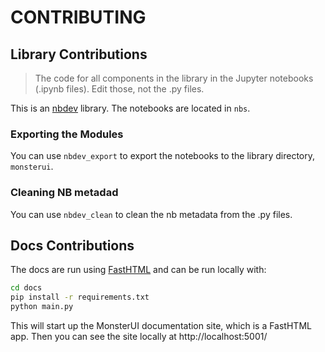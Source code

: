 # CONTRIBUTING

## Library Contributions

> The code for all components in the library in the Jupyter notebooks (.ipynb files).   Edit those, not the .py files.

This is an [nbdev](https://nbdev.fast.ai/) library. The notebooks are located in `nbs`.  

### Exporting the Modules

You can use `nbdev_export` to export the notebooks to the library directory, `monsterui`.  

### Cleaning NB metadad

You can use `nbdev_clean` to clean the nb metadata from the .py files.  

## Docs Contributions

The docs are run using [FastHTML](https://fastht.ml/) and can be run locally with:

```bash
cd docs
pip install -r requirements.txt
python main.py
```

This will start up the MonsterUI documentation site, which is a FastHTML app.  Then you can see the site locally at http://localhost:5001/
